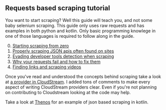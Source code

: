 ## Requests based scraping tutorial


You want to start scraping? Well this guide will teach you, and not some baby selenium scraping. This guide only uses raw requests and has examples in both python and kotlin. Only basic programming knowlege in one of those languages is required to follow along in the guide.


0. [Starting scraping from zero](https://github.com/Blatzar/scraping-tutorial/blob/master/starting.md)
1. [Properly scraping JSON apis often found on sites](https://github.com/Blatzar/scraping-tutorial/blob/master/using_apis.md)
2. [Evading developer tools detection when scraping](https://github.com/Blatzar/scraping-tutorial/blob/master/devtools_detectors.md)
3. [Why your requests fail and how to fix them](https://github.com/Blatzar/scraping-tutorial/blob/master/disguising_your_scraper.md)
4. [Finding links and scraping videos](https://github.com/Blatzar/scraping-tutorial/blob/master/finding_video_links.md)

Once you've read and understood the concepts behind scraping take a look at [a provider in CloudStream](https://github.com/LagradOst/CloudStream-3/blob/3a78f41aad93dc5755ce9e105db9ab19287b912a/app/src/main/java/com/lagradost/cloudstream3/movieproviders/VidEmbedProvider.kt). I added tons of comments to make every aspect of writing CloudStream providers clear. Even if you're not planning on contributing to Cloudstream looking at the code may help. 

Take a look at [Thenos](https://github.com/LagradOst/CloudStream-3/blob/3a78f41aad93dc5755ce9e105db9ab19287b912a/app/src/main/java/com/lagradost/cloudstream3/movieproviders/ThenosProvider.kt) for an example of json based scraping in kotlin.
